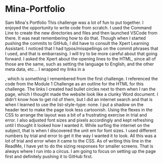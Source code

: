 # Mina-Portfolio
Sam Mina's Portfolio
This challenge was a lot of fun to put together. I enjoyed the opportunity to write code from scratch. I used the Command Line to create the new directories and files and then launched VSCode from there. It was neat remembering how to do that. Though when I started pushing the commits to GitHub, I did have to consult the Xpert Learning Assistant. I noticed that I had typos/misspellings on the commit phrases that I used, and that is embarrasing. I will try to be more careful about that going forward. I asked the Xpert about the opening lines to the HTML, since all of those are the same, such as setting the language to English, and the other meta data, etc...
I wrapped my links in a <nav>, which is something I remembered from the first challenge.
I referenced the code from the Module 1 Challenge as an outline for the HTML for this challenge. 
The links I created had bullet circles next to them when I ran the page, which I thought made the website look like a clunky Word document. I didn't know how to get rid of them, but I did an internet search and that is when I learned to use the list-style-type: none. 
I put a shadow on the header text to make the page look less cartoonish. 
Using the flexes in the CSS to arrange the layout was a bit of a frustrating exercise in trial and error. I also adjusted font sizes and pixels accordingly and kept refreshing until I thought it looked how I wanted it. While surfing the internet on the subject, that is when I discovered the unit em for font sizes. I used different numbers by trial and error to get it the way I wanted it to look.
All this was a lot of trial and error when it came to the CSS. 
As of writing this line in the ReadMe, I have yet to do the sizing responses for smaller screens. That is always where I run into a circus. I am going to focus on setting up the page first and definitely pushing it to GitHub first. 

